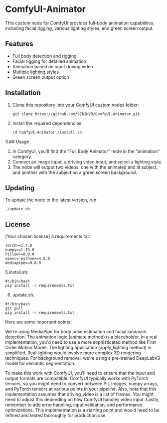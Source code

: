 # ComfyUI-Animator

This custom node for ComfyUI provides full-body animation capabilities, including facial rigging, various lighting styles, and green screen output.

## Features

- Full body detection and rigging
- Facial rigging for detailed animation
- Animation based on input driving video
- Multiple lighting styles
- Green screen output option

## Installation

1. Clone this repository into your ComfyUI custom nodes folder:
   ```
   git clone https://github.com/SEkINVR/ComfyUI-Animator.git
   ```
   
2. Install the required dependencies:
   ```
   cd ComfyUI-Animator./install.sh
   ```
3.## Usage

1. In ComfyUI, you'll find the "Full Body Animator" node in the "animation" category.
2. Connect an image input, a driving video input, and select a lighting style.
3. The node will output two videos: one with the animated and lit subject, and another with the subject on a green screen background.

## Updating

To update the node to the latest version, run:
```
./update.sh
```

## License

[Your chosen license]
4.requirements.txt:
```
torch>=1.7.0
numpy>=1.19.0
Pillow>=8.0.0
opencv-python>=4.5.0
mediapipe>=0.8.9
```
5.install.sh:
```
#!/bin/bash
pip install -r requirements.txt
```
6. update.sh:
```
#!/bin/bash
git pull
pip install -r requirements.txt
```
Here are some important points:

We're using MediaPipe for body pose estimation and facial landmark detection.
The animation logic (animate method) is a placeholder. In a real implementation, you'd need to use a more sophisticated method like First Order Motion Model.
The lighting application (apply_lighting method) is simplified. Real lighting would involve more complex 3D rendering techniques.
For background removal, we're using a pre-trained DeepLabV3 model for semantic segmentation.

To make this work with ComfyUI, you'll need to ensure that the input and output formats are compatible. ComfyUI typically works with PyTorch tensors, so you might need to convert between PIL Images, numpy arrays, and PyTorch tensors at various points in your pipeline.
Also, note that this implementation assumes that driving_video is a list of frames. You might need to adjust this depending on how ComfyUI handles video input.
Lastly, remember to add error handling, input validation, and performance optimizations. This implementation is a starting point and would need to be refined and tested thoroughly for production use.
